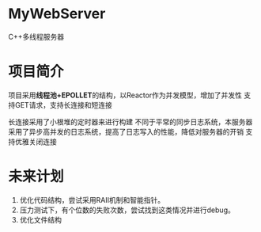 # MyWebServer
C++多线程服务器
# 项目简介
项目采用**线程池+EPOLLET**的结构，以Reactor作为并发模型，增加了并发性
支持GET请求，支持长连接和短连接

长连接采用了小根堆的定时器来进行构建
不同于平常的同步日志系统，本服务器采用了异步高并发的日志系统，提高了日志写入的性能，降低对服务器的开销
支持优雅关闭连接
# 未来计划
1. 优化代码结构，尝试采用RAII机制和智能指针。
2. 压力测试下，有个位数的失败次数，尝试找到这类情况并进行debug。
3. 优化文件结构
